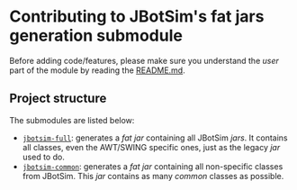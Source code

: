 # Contributing to JBotSim's fat jars generation submodule

Before adding code/features, please make sure you understand the *user* part of the module by reading the 
[README.md](README.md). 


## Project structure
The submodules are listed below:
* [`jbotsim-full`](./jbotsim-full/README.md): generates a *fat jar* containing all JBotSim *jars*.
It contains all classes, even the AWT/SWING specific ones, just as the legacy *jar* used to do.
* [`jbotsim-common`](./jbotsim-common/README.md): generates a *fat jar* containing all non-specific classes from JBotSim.
This *jar* contains as many *common* classes as possible. 
